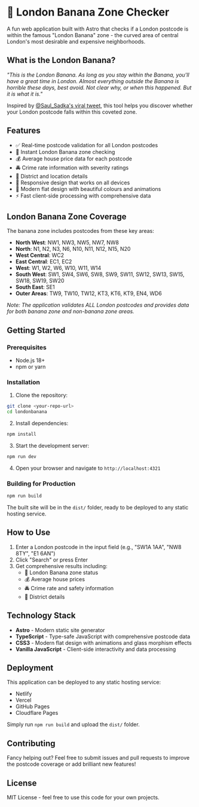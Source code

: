 # 🍌 London Banana Zone Checker

A fun web application built with Astro that checks if a London postcode is within the famous "London Banana" zone - the curved area of central London's most desirable and expensive neighborhoods.

## What is the London Banana?

*"This is the London Banana. As long as you stay within the Banana, you'll have a great time in London. Almost everything outside the Banana is horrible these days, best avoid. Not clear why, or when this happened. But it is what it is."*

Inspired by [@Saul_Sadka's viral tweet](https://x.com/Saul_Sadka/status/1959609109939892706/), this tool helps you discover whether your London postcode falls within this coveted zone.

## Features

- ✅ Real-time postcode validation for all London postcodes
- 🍌 Instant London Banana zone checking
- 💰 Average house price data for each postcode
- 🚔 Crime rate information with severity ratings
- 📍 District and location details
- 📱 Responsive design that works on all devices
- 🎨 Modern flat design with beautiful colours and animations
- ⚡ Fast client-side processing with comprehensive data

## London Banana Zone Coverage

The banana zone includes postcodes from these key areas:
- **North West**: NW1, NW3, NW5, NW7, NW8
- **North**: N1, N2, N3, N6, N10, N11, N12, N15, N20
- **West Central**: WC2
- **East Central**: EC1, EC2
- **West**: W1, W2, W6, W10, W11, W14
- **South West**: SW1, SW4, SW6, SW8, SW9, SW11, SW12, SW13, SW15, SW18, SW19, SW20
- **South East**: SE1
- **Outer Areas**: TW9, TW10, TW12, KT3, KT6, KT9, EN4, WD6

*Note: The application validates ALL London postcodes and provides data for both banana zone and non-banana zone areas.*

## Getting Started

### Prerequisites
- Node.js 18+ 
- npm or yarn

### Installation

1. Clone the repository:
```bash
git clone <your-repo-url>
cd londonbanana
```

2. Install dependencies:
```bash
npm install
```

3. Start the development server:
```bash
npm run dev
```

4. Open your browser and navigate to `http://localhost:4321`

### Building for Production

```bash
npm run build
```

The built site will be in the `dist/` folder, ready to be deployed to any static hosting service.

## How to Use

1. Enter a London postcode in the input field (e.g., "SW1A 1AA", "NW8 8TY", "E1 6AN")
2. Click "Search" or press Enter
3. Get comprehensive results including:
   - 🍌 London Banana zone status
   - 💰 Average house prices
   - 🚔 Crime rate and safety information
   - 📍 District details

## Technology Stack

- **Astro** - Modern static site generator
- **TypeScript** - Type-safe JavaScript with comprehensive postcode data
- **CSS3** - Modern flat design with animations and glass morphism effects
- **Vanilla JavaScript** - Client-side interactivity and data processing

## Deployment

This application can be deployed to any static hosting service:
- Netlify
- Vercel
- GitHub Pages
- Cloudflare Pages

Simply run `npm run build` and upload the `dist/` folder.

## Contributing

Fancy helping out? Feel free to submit issues and pull requests to improve the postcode coverage or add brilliant new features!

## License

MIT License - feel free to use this code for your own projects.
